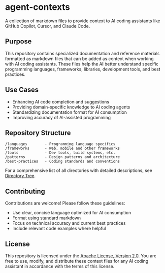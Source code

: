 # agent-contexts

A collection of markdown files to provide context to AI coding assistants like GitHub Copilot, Cursor, and Claude Code.

## Purpose

This repository contains specialized documentation and reference materials formatted as markdown files that can be added as context when working with AI coding assistants. These files help the AI better understand specific programming languages, frameworks, libraries, development tools, and best practices.

## Use Cases

- Enhancing AI code completion and suggestions
- Providing domain-specific knowledge to AI coding agents
- Standardizing documentation format for AI consumption
- Improving accuracy of AI-assisted programming

## Repository Structure

```
/languages        - Programming language specifics
/frameworks       - Web, mobile and other frameworks
/tools            - Dev tools, build systems, etc.
/patterns         - Design patterns and architecture
/best-practices   - Coding standards and conventions
```

For a comprehensive list of all directories with detailed descriptions, see [Directory Tree](./directory-tree.md).

## Contributing

Contributions are welcome! Please follow these guidelines:
- Use clear, concise language optimized for AI consumption
- Format using standard markdown
- Focus on technical accuracy and current best practices
- Include relevant code examples where helpful

## License

This repository is licensed under the [Apache License, Version 2.0](./LICENSE). You are free to use, modify, and distribute these context files for any AI coding assistant in accordance with the terms of this license.
